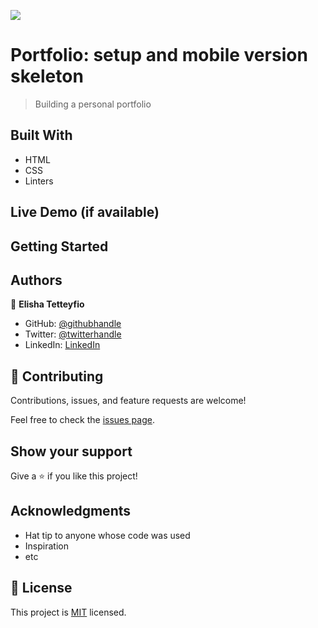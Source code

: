 ![](https://img.shields.io/badge/Microverse-blueviolet)

# Portfolio: setup and mobile version skeleton

> Building a personal portfolio


## Built With

- HTML
- CSS
- Linters

## Live Demo (if available)




## Getting Started



## Authors

👤 **Elisha Tetteyfio**

- GitHub: [@githubhandle](https://github.com/githubhandle)
- Twitter: [@twitterhandle](https://twitter.com/twitterhandle)
- LinkedIn: [LinkedIn](https://linkedin.com/in/linkedinhandle)

## 🤝 Contributing

Contributions, issues, and feature requests are welcome!

Feel free to check the [issues page](../../issues/).

## Show your support

Give a ⭐️ if you like this project!

## Acknowledgments

- Hat tip to anyone whose code was used
- Inspiration
- etc

## 📝 License

This project is [MIT](./MIT.md) licensed.
